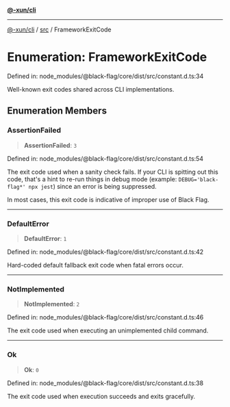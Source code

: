 [**@-xun/cli**](../../README.md)

***

[@-xun/cli](../../README.md) / [src](../README.md) / FrameworkExitCode

# Enumeration: FrameworkExitCode

Defined in: node\_modules/@black-flag/core/dist/src/constant.d.ts:34

Well-known exit codes shared across CLI implementations.

## Enumeration Members

### AssertionFailed

> **AssertionFailed**: `3`

Defined in: node\_modules/@black-flag/core/dist/src/constant.d.ts:54

The exit code used when a sanity check fails. If your CLI is spitting out
this code, that's a hint to re-run things in debug mode (example:
`DEBUG='black-flag*' npx jest`) since an error is being suppressed.

In most cases, this exit code is indicative of improper use of Black Flag.

***

### DefaultError

> **DefaultError**: `1`

Defined in: node\_modules/@black-flag/core/dist/src/constant.d.ts:42

Hard-coded default fallback exit code when fatal errors occur.

***

### NotImplemented

> **NotImplemented**: `2`

Defined in: node\_modules/@black-flag/core/dist/src/constant.d.ts:46

The exit code used when executing an unimplemented child command.

***

### Ok

> **Ok**: `0`

Defined in: node\_modules/@black-flag/core/dist/src/constant.d.ts:38

The exit code used when execution succeeds and exits gracefully.
